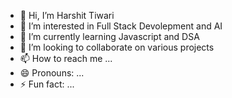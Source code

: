 - 👋 Hi, I’m Harshit Tiwari
- 👀 I’m interested in Full Stack Devolepment and AI 
- 🌱 I’m currently learning Javascript and DSA
- 💞️ I’m looking to collaborate on various projects
- 📫 How to reach me ...
- 😄 Pronouns: ...
- ⚡ Fun fact: ...

<!---
Harshit7623/Harshit7623 is a ✨ special ✨ repository because its `README.md` (this file) appears on your GitHub profile.
You can click the Preview link to take a look at your changes.
--->
